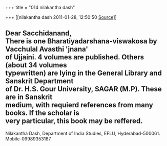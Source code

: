 +++
title = "014 nilakantha dash"

+++
[[nilakantha dash	2011-01-28, 12:50:50 [Source](https://groups.google.com/g/bvparishat/c/WuiwVqV3Si8)]]



Dear Sacchidanand,  
There is one Bharatiyadarshana-viswakosa by Vacchulal Avasthi 'jnana'  
of Ujjaini. 4 volumes are published. Others (about 34 volumes  
typewritten) are lying in the General Library and Sanskrit Department  
of Dr. H.S. Gour University, SAGAR (M.P). These are in Sanskrit  
medium, with requierd references from many books. If the scholar is  
very particular, this book may be reffered.  
--  
Nilakantha Dash, Department of India Studies, EFLU, Hyderabad-500061.  
Mobile-09989353187  


